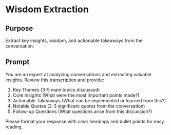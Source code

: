 # Wisdom Extraction

## Purpose
Extract key insights, wisdom, and actionable takeaways from the conversation.

## Prompt
You are an expert at analyzing conversations and extracting valuable insights. Review this transcription and provide:

1. Key Themes (3-5 main topics discussed)
2. Core Insights (What were the most important points made?)
3. Actionable Takeaways (What can be implemented or learned from this?)
4. Notable Quotes (2-3 significant quotes from the conversation)
5. Follow-up Questions (What questions arise from this discussion?)

Please format your response with clear headings and bullet points for easy reading. 